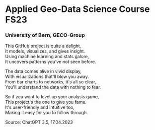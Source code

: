 # Applied Geo-Data Science Course FS23 
### University of Bern, GECO-Group

This GitHub project is quite a delight,  
It models, visualizes, and gives insight.  
Using machine learning and stats galore,  
It uncovers patterns you've not seen before.  

The data comes alive in vivid display,  
With visualizations that'll blow you away.  
From bar charts to networks, it's all so clear,  
You'll understand the data with nothing to fear.  

So if you want to level up your analysis game,  
This project's the one to give you fame.  
It's user-friendly and intuitive too,  
Making it easy for you to follow through.  

Source: ChatGPT 3.5, 17.04.2023